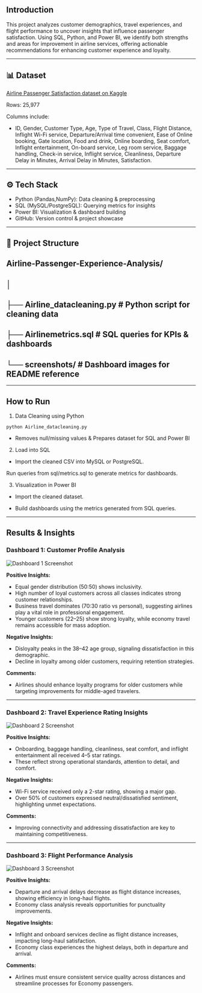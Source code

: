 ## Introduction
This project analyzes customer demographics, travel experiences, and flight performance to uncover insights that influence passenger satisfaction. Using SQL, Python, and Power BI, we identify both strengths and areas for improvement in airline services, offering actionable recommendations for enhancing customer experience and loyalty.

---

## 📊 Dataset

[Airline Passenger Satisfaction dataset on Kaggle](https://www.kaggle.com/datasets/teejmahal20/airline-passenger-satisfaction)


Rows: 25,977

Columns include:

- ID, Gender, Customer Type, Age, Type of Travel, Class, Flight Distance, Inflight Wi-Fi service, Departure/Arrival time convenient, Ease of Online booking, Gate location, Food and drink, Online boarding, Seat comfort, Inflight entertainment, On-board service, Leg room service, Baggage handling, Check-in service, Inflight service, Cleanliness, Departure Delay in Minutes, Arrival Delay in Minutes, 
Satisfaction. 

---

## ⚙️ Tech Stack

- Python (Pandas,NumPy): Data cleaning & preprocessing
- SQL (MySQL/PostgreSQL): Querying metrics for insights
- Power BI: Visualization & dashboard building
- GitHub: Version control & project showcase

---

## 📁 Project Structure

Airline-Passenger-Experience-Analysis/
---
│
---
├── Airline_datacleaning.py        # Python script for cleaning data
---
├── Airlinemetrics.sql          # SQL queries for KPIs & dashboards
---
└── screenshots/             # Dashboard images for README reference
---
---
## How to Run

1. Data Cleaning using Python
```
python Airline_datacleaning.py
```
 - Removes null/missing values & Prepares dataset for SQL and Power BI

2. Load into SQL

- Import the cleaned CSV into MySQL or PostgreSQL.

Run queries from sql/metrics.sql to generate metrics for dashboards.

3. Visualization in Power BI

- Import the cleaned dataset.

- Build dashboards using the metrics generated from SQL queries.

---
## Results & Insights

### Dashboard 1: Customer Profile Analysis

![Dashboard 1 Screenshot](screenshots/dashboard1.png)

**Positive Insights:**
- Equal gender distribution (50:50) shows inclusivity.
- High number of loyal customers across all classes indicates strong customer relationships.
- Business travel dominates (70:30 ratio vs personal), suggesting airlines play a vital role in professional engagement.
- Younger customers (22–25) show strong loyalty, while economy travel remains accessible for mass adoption.

**Negative Insights:**
- Disloyalty peaks in the 38–42 age group, signaling dissatisfaction in this demographic.
- Decline in loyalty among older customers, requiring retention strategies.

**Comments:**
- Airlines should enhance loyalty programs for older customers while targeting improvements for middle-aged travelers.

---

### Dashboard 2: Travel Experience Rating Insights

![Dashboard 2 Screenshot](screenshots/2.png)

**Positive Insights:**
- Onboarding, baggage handling, cleanliness, seat comfort, and inflight entertainment all received 4–5 star ratings.
- These reflect strong operational standards, attention to detail, and comfort.

**Negative Insights:**
- Wi-Fi service received only a 2-star rating, showing a major gap.
- Over 50% of customers expressed neutral/dissatisfied sentiment, highlighting unmet expectations.

**Comments:**
- Improving connectivity and addressing dissatisfaction are key to maintaining competitiveness.

---

### Dashboard 3: Flight Performance Analysis

![Dashboard 3 Screenshot](screenshots/dashboard3.png)

**Positive Insights:**
- Departure and arrival delays decrease as flight distance increases, showing efficiency in long-haul flights.
- Economy class analysis reveals opportunities for punctuality improvements.

**Negative Insights:**
- Inflight and onboard services decline as flight distance increases, impacting long-haul satisfaction.
- Economy class experiences the highest delays, both in departure and arrival.

**Comments:**
- Airlines must ensure consistent service quality across distances and streamline processes for Economy passengers.

